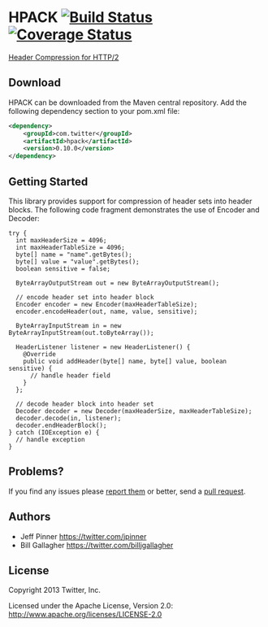 HPACK [![Build Status](https://travis-ci.org/twitter/hpack.png?branch=master)](https://travis-ci.org/twitter/hpack) [![Coverage Status](https://coveralls.io/repos/twitter/hpack/badge.png?branch=master)](https://coveralls.io/r/twitter/hpack?branch=master)
=====

[Header Compression for HTTP/2](http://tools.ietf.org/html/draft-ietf-httpbis-header-compression-10)

## Download

HPACK can be downloaded from the Maven central repository. Add the following dependency section to your pom.xml file:

```xml
<dependency>
    <groupId>com.twitter</groupId>
    <artifactId>hpack</artifactId>
    <version>0.10.0</version>
</dependency>
```

## Getting Started

This library provides support for compression of header sets into header blocks. The following code fragment demonstrates the use of Encoder and Decoder:

    try {
      int maxHeaderSize = 4096;
      int maxHeaderTableSize = 4096;
      byte[] name = "name".getBytes();
      byte[] value = "value".getBytes();
      boolean sensitive = false;

      ByteArrayOutputStream out = new ByteArrayOutputStream();

      // encode header set into header block
      Encoder encoder = new Encoder(maxHeaderTableSize);
      encoder.encodeHeader(out, name, value, sensitive);

      ByteArrayInputStream in = new ByteArrayInputStream(out.toByteArray());

      HeaderListener listener = new HeaderListener() {
        @Override
        public void addHeader(byte[] name, byte[] value, boolean sensitive) {
          // handle header field
        }
      };

      // decode header block into header set
      Decoder decoder = new Decoder(maxHeaderSize, maxHeaderTableSize);
      decoder.decode(in, listener);
      decoder.endHeaderBlock();
    } catch (IOException e) {
      // handle exception
    }

## Problems?
If you find any issues please [report them](https://github.com/twitter/hpack/issues) or better,
send a [pull request](https://github.com/twitter/hpack/pulls).

## Authors
* Jeff Pinner <https://twitter.com/jpinner>
* Bill Gallagher <https://twitter.com/billjgallagher>

## License
Copyright 2013 Twitter, Inc.

Licensed under the Apache License, Version 2.0: http://www.apache.org/licenses/LICENSE-2.0
